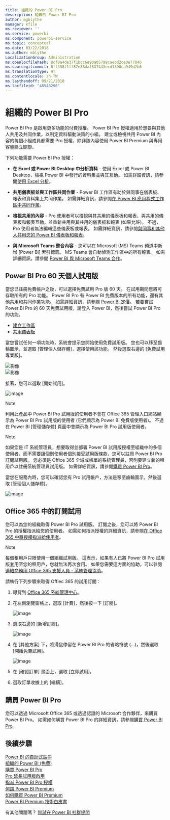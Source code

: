 ```yaml
---
title: 組織的 Power BI Pro
description: 組織的 Power BI Pro
author: mgblythe
manager: kfile
ms.reviewer: ''
ms.service: powerbi
ms.component: powerbi-service
ms.topic: conceptual
ms.date: 03/22/2018
ms.author: mblythe
LocalizationGroup: Administration
ms.openlocfilehash: 8cf0a4de37f1bdc6e90a05799caebd2ce0e77046
ms.sourcegitcommit: 0ff358f1ff87e88daf837443ecd1398ca949d2b6
ms.translationtype: HT
ms.contentlocale: zh-TW
ms.lasthandoff: 09/21/2018
ms.locfileid: "46548296"
---
```

# <a name="power-bi-pro-in-your-organization"></a>組織的 Power BI Pro

Power BI Pro 是啟用更多功能的付費授權。 Power BI Pro 授權適用於想要與其他人共用及共同作業，以制定資料驅動決策的小組。  建立或檢視共用 Power BI 內容的每個小組成員都需要 Pro 授權，除非該內容使用 Power BI Premium 與專用容量建立關聯。

下列功能需要 Power BI Pro 授權：

* **在 Excel 或 Power BI Desktop 中分析資料** - 使用 Excel 或 Power BI Desktop，檢視 Power BI 中發行的資料集並與其互動。 如需詳細資訊，請參閱[使用 Excel 分析](service-analyze-in-excel.md)。

* **共用儀表板並與工作區共同作業** - Power BI 工作區有助於與同事在儀表板、報表和資料集上共同作業。 如需詳細資訊，請參閱[在 Power BI 應用程式工作區中共同作業](service-collaborate-power-bi-workspace.md)。

* **檢視共用的內容** - Pro 使用者可以檢視與其共用的儀表板和報表、與共用的儀表板和報表互動，並重新共用與其共用的儀表板和報表 (如果允許)。 不過，Pro 使用者無法編輯這些儀表板或報表。 如需詳細資訊，請參閱[與同事和其他人共用您的 Power BI 儀表板和報表](service-share-dashboards.md)。

* **與 Microsoft Teams 整合內容** - 您可以在 Microsoft (MS) Teams 頻道中新增 [Power BI] 索引標籤。 MS Teams 會自動偵測工作區中的所有報表。 如需詳細資訊，請參閱 [Power BI 與 Microsoft Teams 合作](https://powerbi.microsoft.com/en-us/blog/power-bi-teams-up-with-microsoft-teams/)。 

## <a name="power-bi-pro-60-day-trial-for-individuals"></a>Power BI Pro 60 天個人試用版

當您已註冊免費帳戶之後，可以選擇免費試用 Pro 版 60 天。 在試用期間您將可存取所有的 Pro 功能。 Power BI Pro 有 Power BI 免費版本的所有功能，還有其他共用和共同作業功能。 如需詳細資訊，請參閱 [Power BI 定價](https://powerbi.microsoft.com/en-us/pricing/)。 若要嘗試 Power BI Pro 的 60 天免費試用版，請登入 Power BI，然後嘗試 Power BI Pro 的功能。

* [建立工作區](consumer/end-user-create-apps.md)
* [共用儀表板](service-share-dashboards.md)

當您嘗試任何一項功能時，系統會提示您開始使用免費試用版。 您也可以移至齒輪圖示，並選取 [管理個人儲存體]，選擇使用該功能。 然後選取右邊的 [免費試用專業版]。

   ![影像](media/service-power-bi-pro-in-your-organization/service-power-bi-pro-in-your-organization-01.png)
   </br>
   ![影像](media/service-power-bi-pro-in-your-organization/service-power-bi-pro-in-your-organization-02.png)

接著，您可以選取 [開始試用]。

   ![image](media/service-power-bi-pro-in-your-organization/service-power-bi-pro-in-your-organization-03.png)

> [!NOTE]
> 利用此產品中 Power BI Pro 試用版的使用者不會在 Office 365 管理入口網站顯示為 Power BI Pro 試用版的使用者 (它們顯示為 Power BI 免費版使用者)。 不過在 Power BI [管理儲存體] 頁面中會顯示為 Power BI Pro 試用版使用者。
>

> [!NOTE]
> 如果您是 IT 系統管理員，想要取得並部署 Power BI 試用版授權至組織中的多個使用者，而不需要讓個別使用者個別接受試用版條款，您可以註冊 Power BI Pro 訂閱試用版。 您必須是 Office 365 全域或帳單的系統管理員，否則要建立新的租用戶以註冊系統管理員試用版。 如需詳細資訊，請參閱[購買 Power BI Pro](service-admin-purchasing-power-bi-pro.md)。
>

當您在服務內時，您可以確認您有 Pro 試用帳戶，方法是移至齒輪圖示，然後選取 [管理個人儲存體]。

   ![image](media/service-power-bi-pro-in-your-organization/service-power-bi-pro-in-your-organization-04.png)

## <a name="subscription-trial-in-office-365"></a>Office 365 中的訂閱試用

您可以為您的組織取得 Power BI Pro 試用版。 訂閱之後，您可以將 Power BI Pro 的授權指派給您的使用者。 如需如何指派授權的詳細資訊，請參閱[在 Office 365 中將授權指派給使用者](https://support.office.com/en-us/article/assign-licenses-to-users-in-office-365-for-business-997596b5-4173-4627-b915-36abac6786dc?ui=en-US&rs=en-US&ad=US)。

> [!NOTE]
> 每個租用戶只限使用一個組織試用版。 這表示，如果有人已將 Power BI Pro 試用版套用至您的租用戶，您就無法再次套用。 如果您需要這方面的協助，可以參閱[連絡商務用 Office 365 支援人員 - 系統管理協助](https://support.office.microsoft.com/en-us/article/contact-support-for-business-products-admin-help-32a17ca7-6fa0-4870-8a8d-e25ba4ccfd4b?CorrelationId=552bbf37-214f-4202-80cb-b94240dcd671&ui=en-US&rs=en-US&ad=US)。
>

請執行下列步驟來取得 Offiec 365 的試用訂閱：

1. 導覽到 [Office 365 系統管理中心](https://portal.office.com/adminportal/home#/homepage)。
2. 在左側瀏覽窗格上，選取 [計費]，然後按一下 [訂閱]。

   ![image](media/service-power-bi-pro-in-your-organization/service-power-bi-pro-in-your-organization-05.png)

3. 選取右邊的 [新增訂閱]。

   ![image](media/service-power-bi-pro-in-your-organization/service-power-bi-pro-in-your-organization-06.png)

4. 在 [其他方案] 下，將滑鼠停留在 Power BI Pro 的省略符號 (...)，然後選取 [開始免費試用]。

   ![image](media/service-power-bi-pro-in-your-organization/service-power-bi-pro-in-your-organization-07.png) 

5. 在 [確認訂單] 畫面上，選取 [立即試用]。
6. 選取訂單收據上的 [繼續]。

## <a name="purchasing-power-bi-pro"></a>購買 Power BI Pro

您可以透過 Microsoft Office 365 或透過認證的 Microsoft 合作夥伴，來購買 Power BI Pro。 如需如何購買 Power BI Pro 的詳細資訊，請參閱[購買 Power BI Pro](service-admin-purchasing-power-bi-pro.md)。

## <a name="next-steps"></a>後續步驟
[Power BI 的自助式註冊](service-admin-signing-up-for-power-bi-with-a-new-office-365-trial.md)
<br/>
[組織的 Power BI (免費)](service-admin-service-free-in-your-organization.md)
<br/>
[購買 Power BI Pro](service-admin-purchasing-power-bi-pro.md)
<br/>
[Pro 延長試用版啟用](service-extended-pro-trial.md)
<br/>
[指派 Power BI Pro 授權](service-admin-assigning-power-bi-pro-licenses.md)
<br/>
[何謂 Power BI Premium](service-admin-premium-manage.md)
<br/>
[如何購買 Power BI Premium](service-admin-premium-purchase.md)
<br/>
[Power BI Premium 技術白皮書](https://aka.ms/pbipremiumwhitepaper)

有其他問題嗎？ [嘗試在 Power BI 社群提問](https://community.powerbi.com/)
